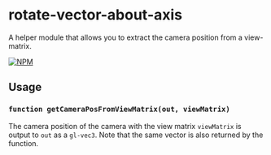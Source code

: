 # rotate-vector-about-axis

A helper module that allows you to extract the camera position from a view-matrix.

[![NPM](https://nodei.co/npm/gl-camera-pos-from-view-matrix.png)](https://www.npmjs.com/package/gl-camera-pos-from-view-matrix)

## Usage

### `function getCameraPosFromViewMatrix(out, viewMatrix)`

The camera position of the camera with the view matrix `viewMatrix` is
output to `out` as a `gl-vec3`. Note that the same vector is also
returned by the function.
